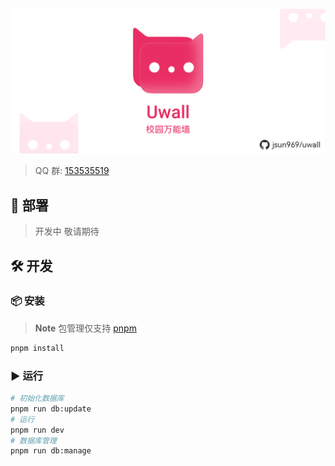 ![](./media/header_image.png)

> QQ 群: [153535519](https://jq.qq.com/?_wv=1027&k=MSNyMu0O)

## 🚀 部署

> 开发中 敬请期待

## 🛠️ 开发

### 📦 安装

> **Note**
> 包管理仅支持 [pnpm](https://pnpm.io/)

```bash
pnpm install
```

### ▶️ 运行

```bash
# 初始化数据库
pnpm run db:update
# 运行
pnpm run dev
# 数据库管理
pnpm run db:manage
```
